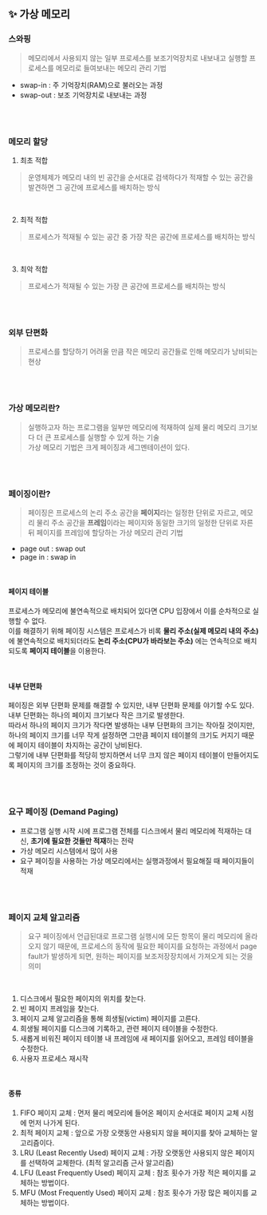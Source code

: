 ## ✨ 가상 메모리
### 스와핑
> 메모리에서 사용되지 않는 일부 프로세스를 보조기억장치로 내보내고 실행할 프로세스를 메모리로 들여보내는 메모리 관리 기법 </br>

- swap-in : 주 기억장치(RAM)으로 불러오는 과정
- swap-out : 보조 기억장치로 내보내는 과정

</br>
</br>

### 메모리 할당

1. 최초 적합
> 운영체제가 메모리 내의 빈 공간을 순서대로 검색하다가 적재할 수 있는 공간을 발견하면 그 공간에 프로세스를 배치하는 방식

</br>

2. 최적 적합
> 프로세스가 적재될 수 있는 공간 중 가장 작은 공간에 프로세스를 배치하는 방식

</br>

3. 최악 적합
> 프로세스가 적재될 수 있는 가장 큰 공간에 프로세스를 배치하는 방식

</br>
</br>

### 외부 단편화
> 프로세스를 할당하기 어려울 만큼 작은 메모리 공간들로 인해 메모리가 낭비되는 현상

</br>
</br>

### 가상 메모리란?
> 실행하고자 하는 프로그램을 일부만 메모리에 적재하여 실제 물리 메모리 크기보다 더 큰 프로세스를 실행할 수 있게 하는 기술 </br>
> 가상 메모리 기법은 크게 페이징과 세그멘테이션이 있다. </br>

</br>
</br>

### 페이징이란?
> 페이징은 프로세스의  논리 주소 공간을 **페이지**라는 일정한 단위로 자르고, 메모리 물리 주소 공간을 **프레임**이라는 페이지와 동일한 크기의 일정한 단위로 자른 뒤 페이지를 프레임에 할당하는 가상 메모리 관리 기법 </br>

- page out : swap out
- page in : swap in

</br>

#### 페이지 테이블 

프로세스가 메모리에 불연속적으로 배치되어 있다면 CPU 입장에서 이를 순차적으로 실행할 수 없다. </br>
이를 해결하기 위해 페이징 시스템은 프로세스가 비록 **물리 주소(실제 메모리 내의 주소)** 에 불연속적으로 배치되더라도 **논리 주소(CPU가 바라보는 주소)** 에는 연속적으로 배치되도록 **페이지 테이블**을 이용한다. 

</br>

#### 내부 단편화 

페이징은 외부 단편화 문제를 해결할 수 있지만, 내부 단편화 문제를 야기할 수도 있다. </br>
내부 단편화는 하나의 페이지 크기보다 작은 크기로 발생한다. </br>
따라서 하나의 페이지 크기가 작다면 발생하는 내부 단편화의 크기는 작아질 것이지만, 
하나의 페이지 크기를 너무 작게 설정하면 그만큼 페이지 테이블의 크기도 커지기 때문에 페이지 테이블이 차지하는 공간이 낭비된다. </br>
그렇기에 내부 단편화를 적당히 방지하면서 너무 크지 않은 페이지 테이블이 만들어지도록 페이지의 크기를 조정하는 것이 중요하다. </br>

</br>
</br>

### 요구 페이징 (Demand Paging)

- 프로그램 실행 시작 시에 프로그램 전체를 디스크에서 물리 메모리에 적재하는 대신, **초기에 필요한 것들만 적재**하는 전략
- 가상 메모리 시스템에서 많이 사용
- 요구 페이징을 사용하는 가상 메모리에서는 실행과정에서 필요해질 때 페이지들이 적재

</br>
</br>

### 페이지 교체 알고리즘 
> 요구 페이징에서 언급된대로 프로그램 실행시에 모든 항목이 물리 메모리에 올라오지 않기 때문에, 프로세스의 동작에 필요한 페이지를 요청하는 과정에서 page fault가 발생하게 되면, 원하는 페이지를 보조저장장치에서 가져오게 되는 것을 의미 </br>

</br>

1. 디스크에서 필요한 페이지의 위치를 찾는다.
2. 빈 페이지 프레임을 찾는다.
3. 페이지 교체 알고리즘을 통해 희생될(victim) 페이지를 고른다.
4. 희생될 페이지를 디스크에 기록하고, 관련 페이지 테이블을 수정한다.
5. 새롭게 비워진 페이지 테이블 내 프레임에 새 페이지를 읽어오고, 프레임 테이블을 수정한다.
6. 사용자 프로세스 재시작

</br>

#### 종류 

1. FIFO 페이지 교체 : 먼저 물리 메모리에 들어온 페이지 순서대로 페이지 교체 시점에 먼저 나가게 된다.
2. 최적 페이지 교체 : 앞으로 가장 오랫동안 사용되지 않을 페이지를 찾아 교체하는 알고리즘이다.
3. LRU (Least Recently Used) 페이지 교체 : 가장 오랫동안 사용되지 않은 페이지를 선택하여 교체한다. (최적 알고리즘 근사 알고리즘)
4. LFU (Least Frequently Used) 페이지 교체 : 참조 횟수가 가장 적은 페이지를 교체하는 방법이다.
5. MFU (Most Frequently Used) 페이지 교체 : 참조 횟수가 가장 많은 페이지를 교체하는 방법이다.














